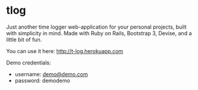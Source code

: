 tlog
====

Just another time logger web-application for your personal projects, built with simplicity in mind. Made with Ruby on Rails, Bootstrap 3, Devise, and a little bit of fun.

You can use it here: http://t-log.herokuapp.com

Demo credentials:
* username: demo@demo.com
* password: demodemo
